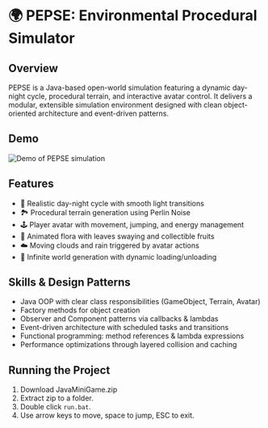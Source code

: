 # 🌍 PEPSE: Environmental Procedural Simulator

## Overview
PEPSE is a Java-based open-world simulation featuring a dynamic day-night cycle, procedural terrain, and interactive avatar control. It delivers a modular, extensible simulation environment designed with clean object-oriented architecture and event-driven patterns.

## Demo
![Demo of PEPSE simulation](src/assets/Demo.gif)

## Features
- 🌅 Realistic day-night cycle with smooth light transitions
- 🏞️ Procedural terrain generation using Perlin Noise
- 🕹️ Player avatar with movement, jumping, and energy management
- 🌳 Animated flora with leaves swaying and collectible fruits
- ☁️ Moving clouds and rain triggered by avatar actions
- 🔄 Infinite world generation with dynamic loading/unloading

## Skills & Design Patterns
- Java OOP with clear class responsibilities (GameObject, Terrain, Avatar)
- Factory methods for object creation
- Observer and Component patterns via callbacks & lambdas
- Event-driven architecture with scheduled tasks and transitions
- Functional programming: method references & lambda expressions
- Performance optimizations through layered collision and caching

## Running the Project
1. Download JavaMiniGame.zip
2. Extract zip to a folder.
3. Double click `run.bat`.
4. Use arrow keys to move, space to jump, ESC to exit.
